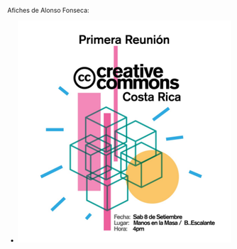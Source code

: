 Afiches de Alonso Fonseca:
  * ![Primera Reunión de Creative Commons Costa Rica](20180908-cc.jpeg "Primera Reunión de Creative Commons Costa Rica")
